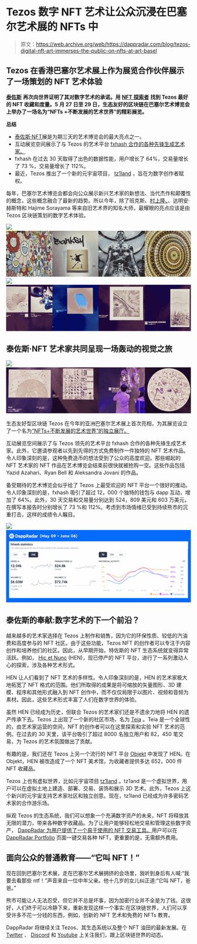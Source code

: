 # Tezos 数字 NFT 艺术让公众沉浸在巴塞尔艺术展的 NFTs 中

> 原文：<https://web.archive.org/web/https://dappradar.com/blog/tezos-digital-nft-art-immerses-the-public-on-nfts-at-art-basel>

## Tezos 在香港巴塞尔艺术展上作为展览合作伙伴展示了一场策划的 NFT 艺术体验

[**泰佐斯**](https://web.archive.org/web/20220630224833/https://dappradar.com/rankings/protocol/tezos) **再次向世界证明了其对数字艺术的承诺。用** [**NFT 探索者**](https://web.archive.org/web/20220630224833/https://dappradar.com/hub/nft-explorer?search=tezos) **找到 Tezos 最好的 NFT 收藏和度量。5 月 27 日至 29 日，生态友好的区块链在巴塞尔艺术博览会上举办了一场名为“NFTs +不断发展的艺术世界”的精彩展览。**

**总结**

*   [泰佐斯·NFT](https://web.archive.org/web/20220630224833/https://dappradar.com/nft/protocol/tezos)展是为期三天的艺术博览会的最大亮点之一。
*   互动展览空间展示了与 Tezos 的艺术平台 [fxhash 合作的各种先锋生成艺术家。](https://web.archive.org/web/20220630224833/https://dappradar.com/tezos/marketplaces/fxhash)
*   fxhash 在过去 30 天取得了出色的数据性能，用户增长了 64%，交易量增长了 73 %，交易量增长了 112%。
*   最近，Tezos 推出了一个新的元宇宙项目， [tz1land](https://web.archive.org/web/20220630224833/https://www.tz1and.com/) ，旨在为数字创作者赋权。

每年，巴塞尔艺术博览会都会向公众展示新兴艺术家的新想法、当代杰作和颠覆性的概念，这些概念融合了最新的趋势。所以今年，除了班克斯、[村上隆、](https://web.archive.org/web/20220630224833/https://dappradar.com/blog/new-dapps-report-murakami-flowers-murakami-goes-back-to-his-roots)、达明安·赫斯特和 Hajime Sorayama 等来自旧艺术界的知名大师，最耀眼的亮点应该是由 Tezos 区块链策划的数字艺术体验。

![](img/e89444f40ed146bdee97371f58b5ffdb.png)![](img/a8f961ac96b5d37f1eed626742678485.png)![](img/e89444f40ed146bdee97371f58b5ffdb.png)![Tezos digital arts](img/e328f07a816eb37db57e84bc5d176045.png)

## 泰佐斯·NFT 艺术家共同呈现一场轰动的视觉之旅

![](img/e89444f40ed146bdee97371f58b5ffdb.png)![](img/aa444aa5bd2a8df4422b754f22d02e62.png)

生态友好型区块链 Tezos 在今年的亚洲巴塞尔艺术展上首次亮相，为其展览设立了一个名为[“NFTs+不断发展的艺术世界”的独立展厅。](https://web.archive.org/web/20220630224833/https://artbasel.com/hong-kong)

互动展览空间展示了与 Tezos 领先的艺术平台 fxhash 合作的各种先锋生成艺术家。此外，它邀请参观者以先到先得的方式免费制作一件独特的 NFT 艺术作品。令人印象深刻的是，这种免费造币的想法受到了公众的高度欢迎。那些崛起的 NFT 艺术家的 NFT 作品在艺术博览会结束前很快就被抢购一空。这些作品包括 Yazid Azahari、Ryan Bell 和 Aleksandra Jovani 的作品。

备受期待的艺术博览会似乎给了 Tezos 上最受欢迎的 NFT 平台一个很好的推动。令人印象深刻的是，fxhash 吸引了超过 12，000 个独特的钱包与 dapp 互动，增加了 64%。此外，30 天交易和交易量分别达到 524，809 美元和 603 万美元，在撰写本报告时分别增长了 73 %和 112%。考虑到市场情绪已受到持续熊市的沉重打击，这样的成绩令人瞩目。

![](img/f1af78b722299d6c798a850bf5ef85cc.png)![](img/433da472b0ab8bffa1ac50801cc67f3a.png)

## 泰佐斯的奉献:数字艺术的下一个前沿？

越来越多的艺术家选择在 Tezos 上制作和销售，因为它的环保性质、较低的汽油费和高度参与的 NFT 社区。由于这些功能，Tezos NFT 的创作者可以专注于内容创作和培养他们的社区。因此，从早期开始，特佐斯的 NFT 生态系统就变得异常活跃。例如， [Hic et Nunc](https://web.archive.org/web/20220630224833/https://dappradar.com/tezos/marketplaces/hic-et-nunc) (HEN)，现已停产的 NFT 平台，进行了一系列激动人心的探索，涉及各种艺术形式。

HEN 让人们看到了 NFT 艺术的多样性。令人印象深刻的是，HEN 的艺术家极大地拓宽了 NFT 格式的范围。他们所取得的成果是将可缩放的矢量图形、3D 建模、程序和其他形式融入到 NFT 创作中，而不仅仅局限于以图片、视频和音频为素材。因此，这些艺术形式丰富了人们在数字世界的体验。

虽然 HEN 已经成为历史，但联合 Tezos 的艺术家们还是不遗余力地将 HEN 的遗产传承下去。Tezos 上出现了一个新的社区市场，名为 [Teia](https://web.archive.org/web/20220630224833/https://dappradar.com/tezos/marketplaces/teia) 。Teia 是一个全球性的，由艺术家运营的空间，NFT 的创作者可以在这里探索和实验 NFT 艺术的范例。在过去的 30 天里，该平台吸引了超过 8000 名独立用户和 82，450 笔交易，为 Tezos 的艺术氛围做出了贡献。

有趣的是，我们还在 Tezos 上另一个流行的 NFT 平台 [Objekt](https://web.archive.org/web/20220630224833/https://dappradar.com/tezos/marketplaces/objkt-com) 中发现了 HEN。在 Objekt，HEN 被改造成了一个 NFT 美术馆，为收藏者提供多达 652，000 件 NFT 收藏品。

Tezos 上也有虚拟世界，比如元宇宙项目 [tz1land](https://web.archive.org/web/20220630224833/https://www.tz1and.com/) 。tz1and 是一个虚拟世界，用户可以在虚拟土地上建造、部署、交易、装饰和展示 3D 艺术。此外，Tezos 上这个新兴的元宇宙支持艺术家社区和独立创意。现在，tz1land 已经成为许多密码艺术家的合作游乐场。

纵观 Tezos 的生态系统，我们可以想象一个充满数字资产的未来，NFT 将释放其无限的潜力，带来各种数字收藏品。为了让用户能够轻松地交易和管理这些数字资产， [DappRadar 为用户提供了一个易于使用的 NFT 交易工具。](https://web.archive.org/web/20220630224833/https://www.youtube.com/watch?v=4lnlrnpQbxE)用户可以在 [DappRadar Portfolio](https://web.archive.org/web/20220630224833/https://dappradar.com/hub/wallet/eth/0x6639c089adfba8bb9968da643c6be208a70d6daa) 页面一键交易各种 NFT，更重要的是，无需额外费用。

## 面向公众的普通教育——“它叫 NFT！”

现在回到巴塞尔艺术展，走在巴塞尔艺术展拥挤的会场里，我听到身后有人喊:“我要去看那些 ntf！”声音来自一位中年父亲。他十几岁的女儿纠正道:“它叫 NFT，爸爸。”

熊市可能让人无法忍受，但它并不总是坏事，因为加密行业并不全是为了钱。这很好，人们终于可以冷静下来，重新发现这样一个事实:在区块链世界，人们可以享受许多不花一分钱的东西，例如，创新的 NFT 艺术和免费的 NFTs 教育。

DappRadar 将继续关注 Tezos、其生态系统以及整个 NFT 油田的最新发展。在 [Twitter](https://web.archive.org/web/20220630224833/https://twitter.com/dappradar) 、 [Discord](https://web.archive.org/web/20220630224833/https://discord.gg/4ybbssrHkm) 和 [Youtube](https://web.archive.org/web/20220630224833/https://www.youtube.com/c/DappRadar) 上关注我们，跟上区块链世界的动态。
